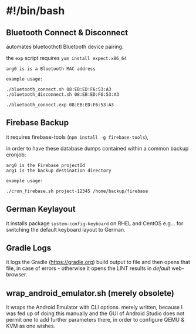 # #!/bin/bash

## Bluetooth Connect & Disconnect
automates bluetoothctl Bluetooth device pairing.

the `exp` script requires `yum install expect.x86_64`

    arg0 is is a Bluetooth MAC address
    
    example usage:
    
    ./bluetooth_connect.sh 08:EB:ED:F6:53:A3
    ./bluetooth_disconnect.sh 08:EB:ED:F6:53:A3

    ./bluetooth_connect.exp 08:EB:ED:F6:53:A3

## Firebase Backup
it requires firebase-tools (`npm install -g firebase-tools`),

in order to have these database dumps contained within a common backup cronjob:

    arg0 is the Firebase projectId
    arg1 is the backup destination directory
    
    example usage:
    
    ./cron_firebase.sh project-12345 /home/backup/firebase


## German Keylayout
it installs package `system-config-keyboard` on RHEL and CentOS
e.g... for switching the default keyboard layout to German.

## Gradle Logs
it logs the Gradle (https://gradle.org) build output to file and then opens that file, in case of errors -
otherwise it opens the LINT results in *default* web-browser.

## wrap_android_emulator.sh (merely obsolete)
it wraps the Android Emulator with CLI options.
merely written, because I was fed up of doing this manually and
the GUI of Android Studio does not permit one to add further parameters
there, in order to configure QEMU & KVM as one wishes.
